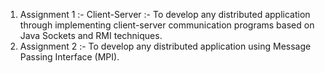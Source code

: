 1) Assignment 1 :- Client-Server :- To develop any distributed application through implementing client-server communication programs based on Java Sockets and RMI techniques.
2) Assignment 2 :- To develop any distributed application using Message Passing Interface (MPI).

